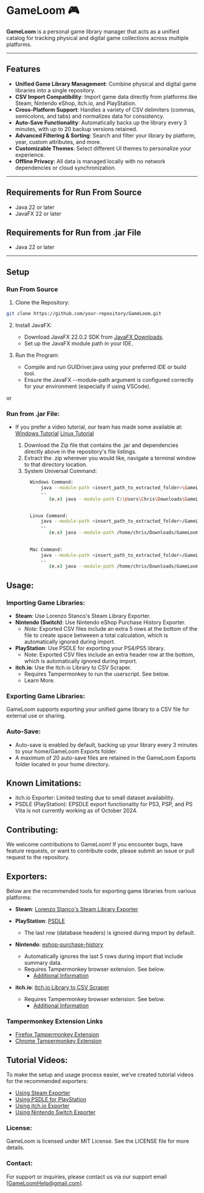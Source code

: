 # GameLoom 🎮

**GameLoom** is a personal game library manager that acts as a unified catalog for tracking physical and digital game collections across multiple platforms.

---

## Features
- **Unified Game Library Management**: Combine physical and digital game libraries into a single repository.
- **CSV Import Compatibility**: Import game data directly from platforms like Steam, Nintendo eShop, itch.io, and PlayStation.
- **Cross-Platform Support**: Handles a variety of CSV delimiters (commas, semicolons, and tabs) and normalizes data for consistency.
- **Auto-Save Functionality**: Automatically backs up the library every 3 minutes, with up to 20 backup versions retained.
- **Advanced Filtering & Sorting**: Search and filter your library by platform, year, custom attributes, and more.
- **Customizable Themes**: Select different UI themes to personalize your experience.
- **Offline Privacy**: All data is managed locally with no network dependencies or cloud synchronization.

---

## Requirements for Run From Source
- Java 22 or later
- JavaFX 22 or later

## Requirements for Run from .jar File
- Java 22 or later

---

## Setup

### **Run From Source**
   1. Clone the Repository:
   ```bash
   git clone https://github.com/your-repository/GameLoom.git
   ```
   2. Install JavaFX:
      - Download JavaFX 22.0.2 SDK from [JavaFX Downloads](https://jdk.java.net/javafx22/).
      - Set up the JavaFX module path in your IDE.

   3. Run the Program:
      - Compile and run GUIDriver.java using your preferred IDE or build tool.
      - Ensure the JavaFX --module-path argument is configured correctly for your environment (especially if using VSCode).

or

### **Run from .jar File**:
* If you prefer a video tutorial, our team has made some available at:
   [Windows Tutorial](https://youtu.be/a2tN3ApXKEo)
   [Linux Tutorial](https://youtu.be/aA_0lpqbn7g)

   1. Download the Zip file that contains the .jar and dependencies directly above in the repository's file listings.
   2. Extract the .zip wherever you would like, navigate a terminal window to that directory location.
   3. System Universal Command:
      ```bash
        Windows Command:
            java --module-path <insert_path_to_extracted_folder>\GameLoom\lib\windows\javafx-sdk-22.0.2\lib\ --add-modules javafx.controls,javafx.fxml -jar GameLoom.jar
            --
               (e.x) java --module-path C:\Users\Chris\Downloads\GameLoom\lib\windows\javafx-sdk-22.0.2\lib\ --add-modules javafx.controls,javafx.fxml -jar GameLoom.jar

            
        Linux Command:
            java --module-path <insert_path_to_extracted_folder>/GameLoom/lib/linux/javafx-sdk-22.0.2/lib/ --add-modules javafx.controls,javafx.fxml -jar GameLoom.jar
            --
               (e.x) java --module-path /home/chris/Downloads/GameLoom/lib/linux/javafx-sdk-22.0.2/lib/ --add-modules javafx.controls,javafx.fxml -jar GameLoom.jar
            
            
        Mac Command:
            java --module-path <insert_path_to_extracted_folder>/GameLoom/lib/mac/javafx-sdk-22.0.2/lib/ --add-modules javafx.controls,javafx.fxml -jar GameLoom.jar
            --
               (e.x) java --module-path /home/chris/Downloads/GameLoom/lib/linux/javafx-sdk-22.0.2/lib/ --add-modules javafx.controls,javafx.fxml -jar GameLoom.jar
         ```
## Usage:
### Importing Game Libraries:
  - **Steam**: Use Lorenzo Stanco's Steam Library Exporter.
  - **Nintendo (Switch)**: Use Nintendo eShop Purchase History Exporter.
      - *Note*: Exported CSV files include an extra 5 rows at the bottom of the file to create space betweeen a total calculation, which is automatically ignored during import.
  - **PlayStation**: Use PSDLE for exporting your PS4/PS5 library.
     - Note: Exported CSV files include an extra header row at the bottom, which is automatically ignored during import.
  - **itch.io**: Use the Itch.io Library to CSV Scraper.
     - Requires Tampermonkey to run the userscript. See below.
     - Learn More.

### Exporting Game Libraries:
GameLoom supports exporting your unified game library to a CSV file for external use or sharing.

### Auto-Save:
- Auto-save is enabled by default, backing up your library every 3 minutes to your home/GameLoom Exports folder.
- A maximum of 20 auto-save files are retained in the GameLoom Exports folder located in your home directory.

## Known Limitations:
- itch.io Exporter: Limited testing due to small dataset availability.
- PSDLE (PlayStation): EPSDLE export functionality for PS3, PSP, and PS Vita is not currently working as of October 2024.

## Contributing:
We welcome contributions to GameLoom! If you encounter bugs, have feature requests, or want to contribute code, please submit an issue or pull request to the repository.

## Exporters:
Below are the recommended tools for exporting game libraries from various platforms:

- **Steam**: [Lorenzo Stanco's Steam Library Exporter](https://www.lorenzostanco.com/lab/steam/)
- **PlayStation**: [PSDLE](https://repod.github.io/psdle/)
   - The last row (database headers) is ignored during import by default.
   
- **Nintendo**: [eshop-purchase-history](https://github.com/redphx/eshop-purchase-history)
   - Automatically ignores the last 5 rows during import that include summary data.
   - Requires Tampermonkey browser extension. See below.
      - [Additional Information](https://www.reddit.com/r/nintendo/comments/8w1s65/i_made_a_script_to_export_your_purchase_history/)
     
- **itch.io**: [Itch.io Library to CSV Scraper](https://gist.github.com/abraxas86/ad72ba46b6cdd86dc63058bba0c629c2#file-itchiocollectiontocsv-user-js)
   - Requires Tampermonkey browser extension. See below.
      - [Additional Information](https://itch.io/blog/572343/big-improvements-to-library-to-csv-scraper)

### Tampermonkey Extension Links
- [Firefox Tampermonkey Extension](https://addons.mozilla.org/en-US/firefox/addon/tampermonkey/)
- [Chrome Tampermonkey Extension](https://chromewebstore.google.com/detail/tampermonkey/dhdgffkkebhmkfjojejmpbldmpobfkfo)

## Tutorial Videos:
To make the setup and usage process easier, we’ve created tutorial videos for the recommended exporters:
- [Using Steam Exporter](https://youtu.be/OeS60dwbXBQ)
- [Using PSDLE for PlayStation](https://youtu.be/vphXnajoUPY)
- [Using itch.io Exporter](https://youtu.be/0QkQZILQ5zk)
- [Using Nintendo Switch Exporter](https://youtu.be/hGhZ3xFpy00)

### License:
GameLoom is licensed under MIT License. See the LICENSE file for more details.

### Contact:
For support or inquiries, please contact us via our support email [GameLoomHelp@gmail.com].
